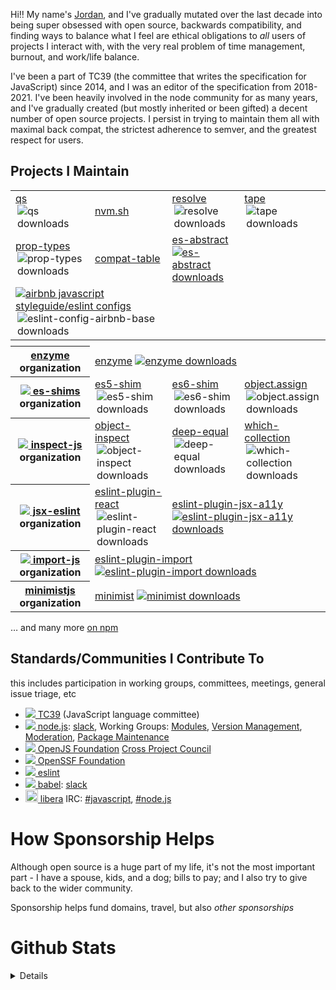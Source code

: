  <!--
**ljharb/ljharb** is a ✨ _special_ ✨ repository because its `README.md` (this file) appears on your GitHub profile.

Here are some ideas to get you started:

- 🔭 I’m currently working on ...
- 🌱 I’m currently learning ...
- 👯 I’m looking to collaborate on ...
- 🤔 I’m looking for help with ...
- 💬 Ask me about ...
- 📫 How to reach me: ...
- 😄 Pronouns: ...
- ⚡ Fun fact: ...
-->

Hi‼ My name's [Jordan](https://twitter.com/ljharb), and I've gradually mutated over the last decade into being super obsessed with open source, backwards compatibility, and finding ways to balance what I feel are ethical obligations to *all* users of projects I interact with, with the very real problem of time management, burnout, and work/life balance.

I've been a part of TC39 (the committee that writes the specification for JavaScript) since 2014, and I was an editor of the specification from 2018-2021. I've been heavily involved in the node community for as many years, and I've gradually created (but mostly inherited or been gifted) a decent number of open source projects. I persist in trying to maintain them all with maximal back compat, the strictest adherence to semver, and the greatest respect for users.

## Projects I Maintain
<table>
 <tbody>
  <tr>
   <td><a href="https://github.com/ljharb/qs">qs</a> <a href="https://npmjs.com/qs"><img align="right" src="https://img.shields.io/npm/dm/qs.svg?style=plastic&logo=npm&label=&color=DA261A" alt="qs downloads" /></a></td>
   <td><a href="https://github.com/nvm-sh/nvm">nvm.sh</a></td>
   <td><a href="https://github.com/browserify/resolve">resolve</a> <a href="https://npmjs.com/resolve"><img align="right" src="https://img.shields.io/npm/dm/resolve.svg?style=plastic&logo=npm&label=&color=DA261A" alt="resolve downloads" /></a></td>
   <td><a href="https://github.com/substack/tape">tape</a> <a href="https://npmjs.com/tape"><img align="right" src="https://img.shields.io/npm/dm/tape.svg?style=plastic&logo=npm&label=&color=DA261A" alt="tape downloads" /></a></td>
  </tr>
  <tr>
   <td><a href="https://github.com/facebook/prop-types">prop-types</a> <a href="https://npmjs.com/prop-types"><img align="right" src="https://img.shields.io/npm/dm/prop-types.svg?style=plastic&logo=npm&label=&color=DA261A" alt="prop-types downloads" /></a></td>
   <td><a href="https://github.com/kangax/compat-table">compat-table</a></td>
   <td><a href="https://github.com/ljharb/es-abstract">es-abstract</a> <a href="https://npmjs.com/es-abstract"><img src="https://img.shields.io/npm/dm/es-abstract.svg?style=plastic&logo=npm&label=&color=DA261A" alt="es-abstract downloads" /></a></td>
  </tr>
  <tr>
   <td colspan="2"><a href="https://github.com/airbnb/javascript"><img src="https://avatars.githubusercontent.com/u/698437?s=20&v=4" />airbnb javascript styleguide/eslint configs</a> <a href="https://npmjs.com/eslint-config-airbnb-base"><img align="right" src="https://img.shields.io/npm/dm/eslint-config-airbnb-base.svg?style=plastic&logo=npm&label=&color=DA261A" alt="eslint-config-airbnb-base downloads" /></a></td>
  </tr>
  <tr><th colspan=4><img width="1000" height="1"></th></tr>
  <tr>
   <th><a href="https://github.com/enzymejs/">enzyme</a> organization</th>
   <td colspan=3><a href="https://github.com/enzymejs/enzyme">enzyme</a> <a href="https://npmjs.com/enzyme"><img src="https://img.shields.io/npm/dm/enzyme.svg?style=plastic&logo=npm&label=&color=DA261A" alt="enzyme downloads" /></a></td>
  </tr>
  <tr>
   <th><a href="https://github.com/es-shims"><img src="https://avatars.githubusercontent.com/u/6288429?s=20&v=4" /> es-shims</a> organization</th>
   <td><a href="https://github.com/es-shims/es5-shim">es5-shim</a> <a href="https://npmjs.com/es5-shim"><img align="right" src="https://img.shields.io/npm/dm/es5-shim.svg?style=plastic&logo=npm&label=&color=DA261A" alt="es5-shim downloads" /></a></td>
   <td><a href="https://github.com/paulmillr/es6-shim">es6-shim</a> <a href="https://npmjs.com/es6-shim"><img align="right" src="https://img.shields.io/npm/dm/es6-shim.svg?style=plastic&logo=npm&label=&color=DA261A" alt="es6-shim downloads" /></a></td>
   <td><a href="https://github.com/ljharb/object.assign">object.assign</a> <a href="https://npmjs.com/object.assign"><img align="right" src="https://img.shields.io/npm/dm/object.assign.svg?style=plastic&logo=npm&label=&color=DA261A" alt="object.assign downloads" /></a></td>
  </tr>
  <tr>
   <th><a href="https://github.com/inspect-js/"><img src="https://avatars.githubusercontent.com/u/54056128?s=20&v=4" /> inspect-js</a> organization</th>
   <td><a href="https://github.com/inspect-js/object-inspect">object-inspect</a> <a href="https://npmjs.com/object-inspect"><img align="right" src="https://img.shields.io/npm/dm/object-inspect.svg?style=plastic&logo=npm&label=&color=DA261A" alt="object-inspect downloads" /></a></td>
   <td><a href="https://github.com/inspect-js/node-deep-equal">deep-equal</a> <a href="https://npmjs.com/deep-equal"><img align="right" src="https://img.shields.io/npm/dm/deep-equal.svg?style=plastic&logo=npm&label=&color=DA261A" alt="deep-equal downloads" /></a></td>
   <td><a href="https://github.com/inspect-js/which-collection">which-collection</a> <a href="https://npmjs.com/which-collection"><img align="right" src="https://img.shields.io/npm/dm/which-collection.svg?style=plastic&logo=npm&label=&color=DA261A" alt="which-collection downloads" /></a></td>
  </tr>
  <tr>
   <th><a href="https://github.com/jsx-eslint"><img src="https://avatars.githubusercontent.com/u/65626628?s=20&v=4" /> jsx-eslint</a> organization</th>
   <td><a href="https://github.com/jsx-eslint/eslint-plugin-react">eslint-plugin-react</a> <a href="https://npmjs.com/eslint-plugin-react"><img align="right" src="https://img.shields.io/npm/dm/eslint-plugin-react.svg?style=plastic&logo=npm&label=&color=DA261A" alt="eslint-plugin-react downloads" /></a></td>
   <td colspan=2><a href="https://github.com/jsx-eslint/eslint-plugin-jsx-a11y">eslint-plugin-jsx-a11y</a> <a href="https://npmjs.com/eslint-plugin-jsx-a11y"><img src="https://img.shields.io/npm/dm/eslint-plugin-jsx-a11y.svg?style=plastic&logo=npm&label=&color=DA261A" alt="eslint-plugin-jsx-a11y downloads" /></a></td>
  </tr>
  <tr>
   <th><a href="https://github.com/import-js"><img src="https://avatars.githubusercontent.com/u/87917428?s=20&v=4" /> import-js</a> organization</th>
   <td colspan=3><a href="https://github.com/import-js/eslint-plugin-import">eslint-plugin-import</a> <a href="https://npmjs.com/eslint-plugin-import"><img src="https://img.shields.io/npm/dm/eslint-plugin-import.svg?style=plastic&logo=npm&label=&color=DA261A" alt="eslint-plugin-import downloads" /></a></td>
  </tr>
  <tr>
   <th><a href="https://github.com/minimistjs/">minimistjs</a> organization</th>
   <td colspan=3><a href="https://github.com/minimistjs/minimist">minimist</a> <a href="https://npmjs.com/minimist"><img src="https://img.shields.io/npm/dm/minimist.svg?style=plastic&logo=npm&label=&color=DA261A" alt="minimist downloads" /></a></td>
  </tr>
 </tbody>
</table>

… and many more [on npm](https://www.npmjs.com/~ljharb)

## Standards/Communities I Contribute To
<caption>this includes participation in working groups, committees, meetings, general issue triage, etc</caption>

 - [<img src="https://avatars.githubusercontent.com/u/1725583?s=20&v=4" /> TC39](https://tc39.es/) (JavaScript language committee)
 - [<img src="https://avatars.githubusercontent.com/u/9950313?s=20&v=4" /> node.js](https://nodejs.org/): [slack](https://www.nodeslackers.com), Working Groups: [Modules](https://github.com/nodejs/modules), [Version Management](https://github.com/nodejs/version-management), [Moderation](https://github.com/nodejs/admin/blob/main/Moderation-Policy.md), [Package Maintenance](https://github.com/nodejs/package-maintenance)
 - [<img src="https://avatars.githubusercontent.com/u/48335322?s=20&v=4" /> OpenJS Foundation](https://github.com/openjs-foundation/) [Cross Project Council](https://github.com/openjs-foundation/cross-project-council)
 - [<img src="https://avatars.githubusercontent.com/u/130695526?s=20&v=4" /> OpenSSF Foundation](https://openssf.org/)
 - [<img src="https://avatars.githubusercontent.com/u/6019716?s=20&v=4" /> eslint](https://github.com/eslint/eslint/issues?utf8=✓&q=commenter%3Aljharb)
 - [<img src="https://avatars.githubusercontent.com/u/9637642?s=20&v=4" /> babel](https://github.com/babel/babel/issues?utf8=✓&q=commenter%3Aljharb): [slack](https://babeljs.slack.com/)
 - [<img src="https://libera.chat/static/img/libera-color.svg" width="20" /> libera](https://libera.chat) IRC: [#javascript](https://web.libera.chat/?channel=#javascript), [#node.js](https://web.libera.chat/?channel=#node.js)

# How Sponsorship Helps

Although open source is a huge part of my life, it's not the most important part - I have a spouse, kids, and a dog; bills to pay; and I also try to give back to the wider community.

Sponsorship helps fund domains, travel, but also *other sponsorships*

# Github Stats

<details>

![GitHub stats](https://github.com/ljharb/ljharb/blob/metrics/github-metrics.svg)

</details>
